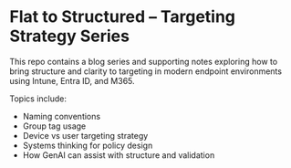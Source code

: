 # Flat to Structured – Targeting Strategy Series

This repo contains a blog series and supporting notes exploring how to bring structure and clarity to targeting in modern endpoint environments using Intune, Entra ID, and M365.

Topics include:
- Naming conventions
- Group tag usage
- Device vs user targeting strategy
- Systems thinking for policy design
- How GenAI can assist with structure and validation

